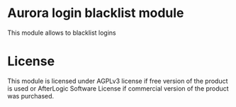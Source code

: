 # Aurora login blacklist module
This module allows to blacklist logins

# License
This module is licensed under AGPLv3 license if free version of the product is used or AfterLogic Software License if commercial version of the product was purchased.